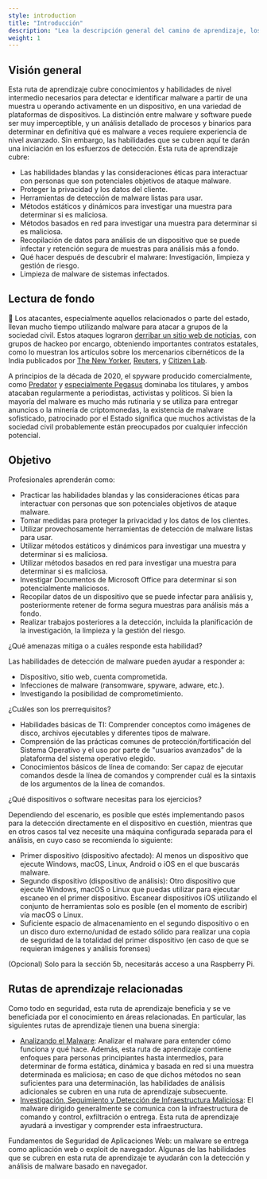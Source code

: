 ```yaml
---
style: introduction
title: "Introducción"
description: "Lea la descripción general del camino de aprendizaje, los objetivos, las amenazas asociadas y los requisitos previos."
weight: 1
---
```


## Visión general

Esta ruta de aprendizaje cubre conocimientos y habilidades de nivel intermedio necesarios para detectar e identificar malware a partir de una muestra u operando activamente en un dispositivo, en una variedad de plataformas de dispositivos. La distinción entre malware y software puede ser muy imperceptible, y un análisis detallado de procesos y binarios para determinar en definitiva qué es malware a veces requiere experiencia de nivel avanzado. Sin embargo, las habilidades que se cubren aquí te darán una iniciación en los esfuerzos de detección. Esta ruta de aprendizaje cubre:

- Las habilidades blandas y las consideraciones éticas para interactuar con personas que son potenciales objetivos de ataque malware.
- Proteger la privacidad y los datos del cliente.
- Herramientas de detección de malware listas para usar.
- Métodos estáticos y dinámicos para investigar una muestra para determinar si es maliciosa.
- Métodos basados ​​en red para investigar una muestra para determinar si es maliciosa.
- Recopilación de datos para análisis de un dispositivo que se puede infectar y retención segura de muestras para análisis más a fondo.
- Qué hacer después de descubrir el malware: Investigación, limpieza y gestión de riesgo.
- Limpieza de malware de sistemas infectados.

## Lectura de fondo

📕 Los atacantes, especialmente aquellos relacionados o parte del estado, llevan mucho tiempo utilizando malware para atacar a grupos de la sociedad civil. Estos ataques lograron [derribar un sitio web de noticias](https://www.amnesty.org/en/latest/research/2016/12/how-a-hacking-campaign-helped-shut-down-an-award-winning-news-site/), con grupos de hackeo por encargo, obteniendo importantes contratos estatales, como lo muestran los artículos sobre los mercenarios cibernéticos de la India publicados por [The New Yorker](https://www.newyorker.com/news/annals-of-crime/a-confession-exposes-indias-secret-hacking-industry), [Reuters](https://www.reuters.com/investigates/special-report/usa-hackers-litigation/), y [Citizen Lab](https://citizenlab.ca/2020/06/dark-basin-uncovering-a-massive-hack-for-hire-operation/).

A principios de la década de 2020, el spyware producido comercialmente, como [Predator](https://eic.network/projects/predator-files.html) y [especialmente Pegasus](https://www.amnesty.org/en/latest/news/2022/03/the-pegasus-project-how-amnesty-tech-uncovered-the-spyware-scandal-new-video/) dominaba los titulares, y ambos atacaban regularmente a periodistas, activistas y políticos. Si bien la mayoría del malware es mucho más rutinaria y se utiliza para entregar anuncios o la minería de criptomonedas, la existencia de malware sofisticado, patrocinado por el Estado significa que muchos activistas de la sociedad civil probablemente están preocupados por cualquier infección potencial.

## Objetivo

Profesionales aprenderán como:

- Practicar las habilidades blandas y las consideraciones éticas para interactuar con personas que son potenciales objetivos de ataque malware.
- Tomar medidas para proteger la privacidad y los datos de los clientes.
- Utilizar provechosamente herramientas de detección de malware listas para usar.
- Utilizar métodos estáticos y dinámicos para investigar una muestra y determinar si es maliciosa.
- Utilizar métodos basados ​​en red para investigar una muestra para determinar si es maliciosa.
- Investigar Documentos de Microsoft Office para determinar si son potencialmente maliciosos.
- Recopilar datos de un dispositivo que se puede infectar para análisis y, posteriormente retener de forma segura muestras para análisis más a fondo.
- Realizar trabajos posteriores a la detección, incluida la planificación de la investigación, la limpieza y la gestión del riesgo.

¿Qué amenazas mitiga o a cuáles responde esta habilidad?

Las habilidades de detección de malware pueden ayudar a responder a:

- Dispositivo, sitio web, cuenta comprometida.
- Infecciones de malware (ransomware, spyware, adware, etc.).
- Investigando la posibilidad de comprometimiento.

¿Cuáles son los prerrequisitos?

- Habilidades básicas de TI: Comprender conceptos como imágenes de disco, archivos ejecutables y diferentes tipos de malware.
- Comprensión de las prácticas comunes de protección/fortificación del Sistema Operativo y el uso por parte de "usuarios avanzados" de la plataforma del sistema operativo elegido.
- Conocimientos básicos de línea de comando: Ser capaz de ejecutar comandos desde la línea de comandos y comprender cuál es la sintaxis de los argumentos de la línea de comandos.

¿Qué dispositivos o software necesitas para los ejercicios?

Dependiendo del escenario, es posible que estés implementando pasos para la detección directamente en el dispositivo en cuestión, mientras que en otros casos tal vez necesite una máquina configurada separada para el análisis, en cuyo caso se recomienda lo siguiente:

- Primer dispositivo (dispositivo afectado): Al menos un dispositivo que ejecute Windows, macOS, Linux, Android o iOS en el que buscarás malware.
- Segundo dispositivo (dispositivo de análisis): Otro dispositivo que ejecute Windows, macOS o Linux que puedas utilizar para ejecutar escaneo en el primer dispositivo. Escanear dispositivos iOS utilizando el conjunto de herramientas solo es posible (en el momento de escribir) vía macOS o Linux.
- Suficiente espacio de almacenamiento en el segundo dispositivo o en un disco duro externo/unidad de estado sólido para realizar una copia de seguridad de la totalidad del primer dispositivo (en caso de que se requieran imágenes y análisis forenses)

(Opcional) Solo para la sección 5b, necesitarás acceso a una Raspberry Pi.

## Rutas de aprendizaje relacionadas

Como todo en seguridad, esta ruta de aprendizaje beneficia y se ve beneficiada por el conocimiento en áreas relacionadas. En particular, las siguientes rutas de aprendizaje tienen una buena sinergia:

- [Analizando el Malware](/es/learning-path/3/): Analizar el malware para entender cómo funciona y qué hace. Además, esta ruta de aprendizaje contiene enfoques para personas principiantes hasta intermedios, para determinar de forma estática, dinámica y basada en red si una muestra determinada es maliciosa; en caso de que dichos métodos no sean suficientes para una determinación, las habilidades de análisis adicionales se cubren en una ruta de aprendizaje subsecuente.
- [Investigación, Seguimiento y Detección de Infraestructura Maliciosa](/es/learning-path/1/): El malware dirigido generalmente se comunica con la infraestructura de comando y control, exfiltración o entrega. Esta ruta de aprendizaje ayudará a investigar y comprender esta infraestructura.

Fundamentos de Seguridad de Aplicaciones Web: un malware se entrega como aplicación web o exploit de navegador. Algunas de las habilidades que se cubren en esta ruta de aprendizaje te ayudarán con la detección y análisis de malware basado en navegador.
